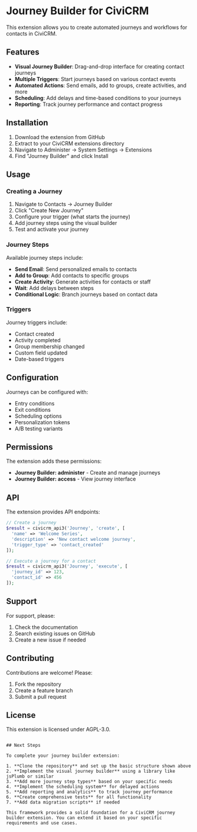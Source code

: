 # Journey Builder for CiviCRM

This extension allows you to create automated journeys and workflows for contacts in CiviCRM.

## Features

- **Visual Journey Builder**: Drag-and-drop interface for creating contact journeys
- **Multiple Triggers**: Start journeys based on various contact events
- **Automated Actions**: Send emails, add to groups, create activities, and more
- **Scheduling**: Add delays and time-based conditions to your journeys
- **Reporting**: Track journey performance and contact progress

## Installation

1. Download the extension from GitHub
2. Extract to your CiviCRM extensions directory
3. Navigate to Administer → System Settings → Extensions
4. Find "Journey Builder" and click Install

## Usage

### Creating a Journey

1. Navigate to Contacts → Journey Builder
2. Click "Create New Journey"
3. Configure your trigger (what starts the journey)
4. Add journey steps using the visual builder
5. Test and activate your journey

### Journey Steps

Available journey steps include:

- **Send Email**: Send personalized emails to contacts
- **Add to Group**: Add contacts to specific groups
- **Create Activity**: Generate activities for contacts or staff
- **Wait**: Add delays between steps
- **Conditional Logic**: Branch journeys based on contact data

### Triggers

Journey triggers include:

- Contact created
- Activity completed
- Group membership changed
- Custom field updated
- Date-based triggers

## Configuration

Journeys can be configured with:

- Entry conditions
- Exit conditions
- Scheduling options
- Personalization tokens
- A/B testing variants

## Permissions

The extension adds these permissions:

- **Journey Builder: administer** - Create and manage journeys
- **Journey Builder: access** - View journey interface

## API

The extension provides API endpoints:

```php
// Create a journey
$result = civicrm_api3('Journey', 'create', [
  'name' => 'Welcome Series',
  'description' => 'New contact welcome journey',
  'trigger_type' => 'contact_created'
]);

// Execute a journey for a contact
$result = civicrm_api3('Journey', 'execute', [
  'journey_id' => 123,
  'contact_id' => 456
]);
```

## Support

For support, please:

1. Check the documentation
2. Search existing issues on GitHub
3. Create a new issue if needed

## Contributing

Contributions are welcome! Please:

1. Fork the repository
2. Create a feature branch
3. Submit a pull request

## License

This extension is licensed under AGPL-3.0.
```

## Next Steps

To complete your journey builder extension:

1. **Clone the repository** and set up the basic structure shown above
2. **Implement the visual journey builder** using a library like jsPlumb or similar
3. **Add more journey step types** based on your specific needs
4. **Implement the scheduling system** for delayed actions
5. **Add reporting and analytics** to track journey performance
6. **Create comprehensive tests** for all functionality
7. **Add data migration scripts** if needed

This framework provides a solid foundation for a CiviCRM journey builder extension. You can extend it based on your specific requirements and use cases.
